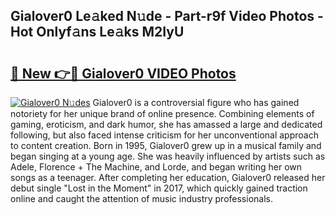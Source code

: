 ## Gialover0 Le𝚊ked N𝚞de - Part-r9f Video Photos - Hot Onlyf𝚊ns Le𝚊ks M2IyU

# <h2><a href="http://ab17239.deff.icu/?id=Gialover0">🔗 New 👉🔴 Gialover0 VIDEO Photos</a></h2>

[![Gialover0 N𝚞des](https://i.imgur.com/rIISA9y.gif)](http://ab17239.deff.icu/?id=Gialover0)
Gialover0 is a controversial figure who has gained notoriety for her unique brand of online presence. Combining elements of gaming, eroticism, and dark humor, she has amassed a large and dedicated following, but also faced intense criticism for her unconventional approach to content creation. Born in 1995, Gialover0 grew up in a musical family and began singing at a young age. She was heavily influenced by artists such as Adele, Florence + The Machine, and Lorde, and began writing her own songs as a teenager. After completing her education, Gialover0 released her debut single "Lost in the Moment" in 2017, which quickly gained traction online and caught the attention of music industry professionals.
